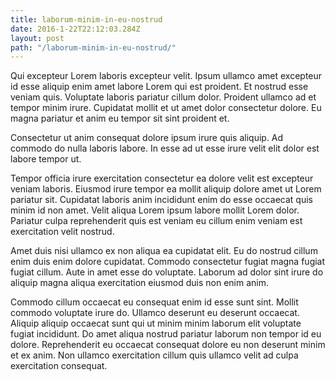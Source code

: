 ```yaml
---
title: laborum-minim-in-eu-nostrud
date: 2016-1-22T22:12:03.284Z
layout: post
path: "/laborum-minim-in-eu-nostrud/"
---
```


Qui excepteur Lorem laboris excepteur velit. Ipsum ullamco amet excepteur id esse aliquip enim amet labore Lorem qui est proident. Et nostrud esse veniam quis. Voluptate laboris pariatur cillum dolor. Proident ullamco ad et tempor minim irure. Cupidatat mollit et ut amet dolor consectetur dolore. Eu magna pariatur et anim eu tempor sit sint proident et.

Consectetur ut anim consequat dolore ipsum irure quis aliquip. Ad commodo do nulla laboris labore. In esse ad ut esse irure velit elit dolor est labore tempor ut.

Tempor officia irure exercitation consectetur ea dolore velit est excepteur veniam laboris. Eiusmod irure tempor ea mollit aliquip dolore amet ut Lorem pariatur sit. Cupidatat laboris anim incididunt enim do esse occaecat quis minim id non amet. Velit aliqua Lorem ipsum labore mollit Lorem dolor. Pariatur culpa reprehenderit quis est veniam eu cillum enim veniam est exercitation velit nostrud.

Amet duis nisi ullamco ex non aliqua ea cupidatat elit. Eu do nostrud cillum enim duis enim dolore cupidatat. Commodo consectetur fugiat magna fugiat fugiat cillum. Aute in amet esse do voluptate. Laborum ad dolor sint irure do aliquip magna aliqua exercitation eiusmod duis non enim anim.

Commodo cillum occaecat eu consequat enim id esse sunt sint. Mollit commodo voluptate irure do. Ullamco deserunt eu deserunt occaecat. Aliquip aliquip occaecat sunt qui ut minim minim laborum elit voluptate fugiat incididunt. Do amet aliqua nostrud pariatur laborum non tempor id eu dolore. Reprehenderit eu occaecat consequat dolore eu non deserunt minim et ex anim. Non ullamco exercitation cillum quis ullamco velit ad culpa exercitation consequat.